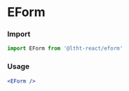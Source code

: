 # EForm

<!-- STORY -->

### Import

```js
import EForm from '@ltht-react/eform'
```

### Usage

```jsx
<EForm />
```
